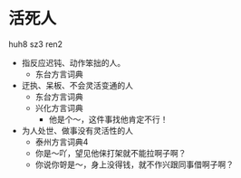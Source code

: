 # 活死人
huh8 sz3 ren2
+ 指反应迟钝、动作笨拙的人。
  * 东台方言词典
+ 迂执、呆板、不会灵活变通的人
  * 东台方言词典
  * 兴化方言词典
    - 他是个～，这件事找他肯定不行！
+ 为人处世、做事没有灵活性的人
  * 泰州方言词典4
  - 你是～吖，望见他俫打架就不能拉啊子啊？
  - 你说你哿是～，身上没得钱，就不作兴跟同事借啊子啊？
